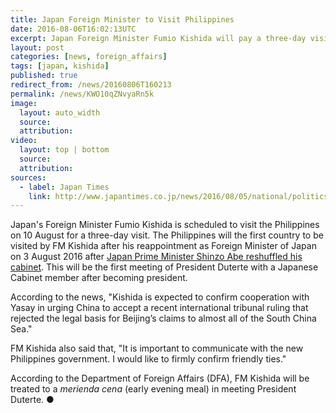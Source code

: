 ```yaml
---
title: Japan Foreign Minister to Visit Philippines
date: 2016-08-06T16:02:13UTC
excerpt: Japan Foreign Minister Fumio Kishida will pay a three-day visit to the Philippines starting on 10 August to meet with President Rodrigo Duterte and Department of Foreign Affairs Secretary Perfecto Yasay.
layout: post
categories: [news, foreign_affairs]
tags: [japan, kishida]
published: true
redirect_from: /news/20160806T160213
permalink: /news/KWO10qZNvyaRn5k
image:
  layout: auto_width
  source: 
  attribution: 
video:
  layout: top | bottom
  source: 
  attribution:
sources:
  - label: Japan Times
    link: http://www.japantimes.co.jp/news/2016/08/05/national/politics-diplomacy/kishida-visit-philippines-security-talks/
---
```


Japan's Foreign Minister Fumio Kishida is scheduled to visit the Philippines on 10 August for a three-day visit.
The Philippines will the first country to be visited by FM Kishida after his reappointment as Foreign Minister of Japan on 3 August 2016 after [Japan Prime Minister Shinzo Abe reshuffled his cabinet](http://www.japantimes.co.jp/news/2016/08/03/national/politics-diplomacy/abe-looks-retain-key-ministers-reshuffle-defense-chief-pick-may-irk-beijing-seoul/#.V633d2ScHiw).
This will be the first meeting of President Duterte with a Japanese Cabinet member after becoming president.

According to the news, "Kishida is expected to confirm cooperation with Yasay in urging China to accept a recent international tribunal ruling that rejected the legal basis for Beijing’s claims to almost all of the South China Sea."

FM Kishida also said that, "It is important to communicate with the new Philippines government. I would like to firmly confirm friendly ties."

According to the Department of Foreign Affairs (DFA), FM Kishida will be treated to a _merienda cena_ (early evening meal) in meeting President Duterte.
&#x25cf;


